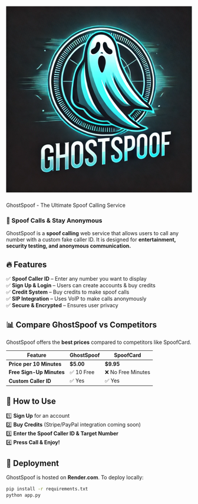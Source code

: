 # ![GhostSpoof Logo](public/logo.png)
GhostSpoof - The Ultimate Spoof Calling Service
### 🚀 Spoof Calls & Stay Anonymous

GhostSpoof is a **spoof calling** web service that allows users to call any number with a custom fake caller ID. It is designed for **entertainment, security testing, and anonymous communication.**  


## 🔥 Features  
✅ **Spoof Caller ID** – Enter any number you want to display  
✅ **Sign Up & Login** – Users can create accounts & buy credits  
✅ **Credit System** – Buy credits to make spoof calls  
✅ **SIP Integration** – Uses VoIP to make calls anonymously  
✅ **Secure & Encrypted** – Ensures user privacy  

## 📊 Compare GhostSpoof vs Competitors  
GhostSpoof offers the **best prices** compared to competitors like SpoofCard.  

| **Feature** | **GhostSpoof** | **SpoofCard** |
|------------|--------------|-------------|
| **Price per 10 Minutes** | **$5.00** | **$9.95** |
| **Free Sign-Up Minutes** | ✅ 10 Free | ❌ No Free Minutes |
| **Custom Caller ID** | ✅ Yes | ✅ Yes |

## 📌 How to Use  
1️⃣ **Sign Up** for an account  
2️⃣ **Buy Credits** (Stripe/PayPal integration coming soon)  
3️⃣ **Enter the Spoof Caller ID & Target Number**  
4️⃣ **Press Call & Enjoy!**  

## 🚀 Deployment  
GhostSpoof is hosted on **Render.com**. To deploy locally:  
```sh
pip install -r requirements.txt
python app.py
